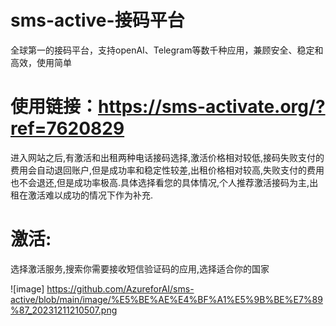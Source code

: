 # sms-active-接码平台
全球第一的接码平台，支持openAI、Telegram等数千种应用，兼顾安全、稳定和高效，使用简单

# 使用链接：https://sms-activate.org/?ref=7620829

进入网站之后,有激活和出租两种电话接码选择,激活价格相对较低,接码失败支付的费用会自动退回账户,但是成功率和稳定性较差,出租价格相对较高,失败支付的费用也不会退还,但是成功率极高.具体选择看您的具体情况,个人推荐激活接码为主,出租在激活难以成功的情况下作为补充.


# 激活:
选择激活服务,搜索你需要接收短信验证码的应用,选择适合你的国家

![image] https://github.com/AzureforAI/sms-active/blob/main/image/%E5%BE%AE%E4%BF%A1%E5%9B%BE%E7%89%87_20231211210507.png
